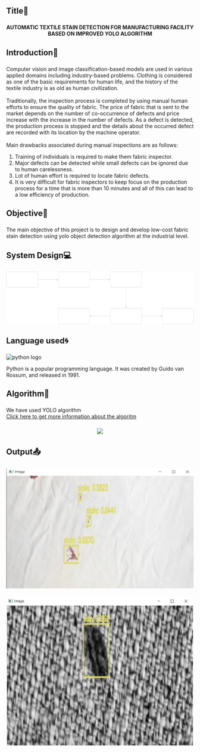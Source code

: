 <h2 align="left">Title🧐</h2>

###

<h4 align="center">AUTOMATIC TEXTILE STAIN DETECTION FOR MANUFACTURING FACILITY BASED ON IMPROVED YOLO ALGORITHM</h4>

###

<h2 align="left">Introduction📖</h2>

###

<p align="left">Computer vision and image classification-based models are used in various applied domains including industry-based problems.
Clothing is considered as one of the basic requirements for human life, and the history of the textile industry is as old as human civilization.
<br><br>Traditionally, the inspection process is completed by using manual human efforts to ensure the quality of fabric. 
The price of fabric that is sent to the market depends on the number of co-occurrence of defects and price increase with the increase in the number of defects. 
As a defect is detected, the production process is stopped and the details about the occurred defect are recorded with its location by the machine operator.<br>
<br>Main drawbacks associated during manual inspections are as follows:
<ol>
<li> Training of individuals is required to make them fabric inspector.</li>
<li> Major defects can be detected while small defects can be ignored due to human carelessness.</li>
<li> Lot of human effort is required to locate fabric defects.</li>
<li> It is very difficult for fabric inspectors to keep focus on the production process for a time that is more than 10 minutes and all of this can lead to a low efficiency of production.</li>
</ol>

###

<h2 align="left">Objective🔭</h2>

###

<p align="left">The main objective of this project is to design and develop low-cost fabric stain detection using yolo object detection algorithm at the industrial level.</p>


###

<h2 align="left">System Design💻</h2>

###

![](images/SystemDesign.png)

###

<h2 align="left">Language used🌀</h2>

###

<div align="left">
  <img src="https://cdn.jsdelivr.net/gh/devicons/devicon/icons/python/python-original-wordmark.svg" height="40" width="52" alt="python logo"  />
 <p>Python is a popular programming language. It was created by Guido van Rossum, and released in 1991.</p>
</div>

###

<h2 align="left">Algorithm📐</h2>

###

<p align="left">We have used YOLO algorithm<br>
<a href="https://pjreddie.com/darknet/yolo/">Click here to get more information about the algoritm</a></p>

###

<div align="center">
  <img height="200" src="https://pjreddie.com/media/image/sayit.jpg"  />
</div>

###

<h2 align="left">Output📤</h2>

###

![](images/output1.png)
<br><br>
![](images/output2.png)